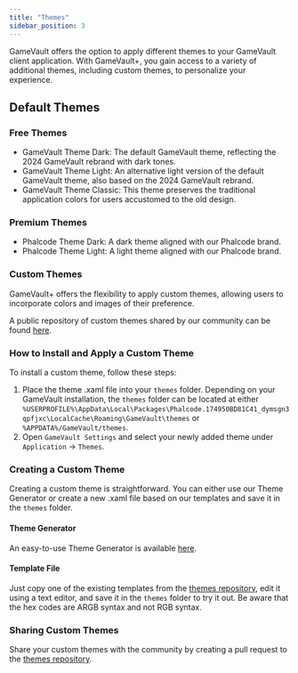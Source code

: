 ```yaml
---
title: "Themes"
sidebar_position: 3
---
```


GameVault offers the option to apply different themes to your GameVault client application. With GameVault+, you gain access to a variety of additional themes, including custom themes, to personalize your experience.

## Default Themes

### Free Themes

- GameVault Theme Dark: The default GameVault theme, reflecting the 2024 GameVault rebrand with dark tones.
- GameVault Theme Light: An alternative light version of the default GameVault theme, also based on the 2024 GameVault rebrand.
- GameVault Theme Classic: This theme preserves the traditional application colors for users accustomed to the old design.

### Premium Themes

- Phalcode Theme Dark: A dark theme aligned with our Phalcode brand.
- Phalcode Theme Light: A light theme aligned with our Phalcode brand.

### Custom Themes

GameVault+ offers the flexibility to apply custom themes, allowing users to incorporate colors and images of their preference.

A public repository of custom themes shared by our community can be found [here](https://github.com/Phalcode/gamevault-community-themes/).

### How to Install and Apply a Custom Theme

To install a custom theme, follow these steps:

1. Place the theme .xaml file into your `themes` folder. Depending on your GameVault installation, the `themes` folder can be located at either `%USERPROFILE%\AppData\Local\Packages\Phalcode.174950BD81C41_dymsgn3qpfjxc\LocalCache\Roaming\GameVault\themes` or `%APPDATA%/GameVault/themes`.
2. Open `GameVault Settings` and select your newly added theme under `Application` -> `Themes`.

### Creating a Custom Theme

Creating a custom theme is straightforward. You can either use our Theme Generator or create a new .xaml file based on our templates and save it in the `themes` folder.

#### Theme Generator

An easy-to-use Theme Generator is available [here](https://themes.gamevau.lt/).

#### Template File

Just copy one of the existing templates from the [themes repository](https://github.com/Phalcode/gamevault-community-themes/), edit it using a text editor, and save it in the `themes` folder to try it out. Be aware that the hex codes are ARGB syntax and not RGB syntax.

### Sharing Custom Themes

Share your custom themes with the community by creating a pull request to the [themes repository](https://github.com/Phalcode/gamevault-community-themes/).

